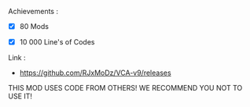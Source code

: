 Achievements :

- [x] 80 Mods

- [x] 10 000 Line's of Codes

Link :

- https://github.com/RJxMoDz/VCA-v9/releases

THIS MOD USES CODE FROM OTHERS! WE RECOMMEND YOU NOT TO USE IT!
